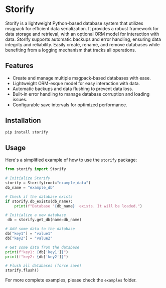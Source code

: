 # Storify

Storify is a lightweight Python-based database system that utilizes msgpack for efficient data serialization. It provides a robust framework for data storage and retrieval, with an optional ORM model for interaction with data. Storify supports automatic backups and error handling, ensuring data integrity and reliability. Easily create, rename, and remove databases while benefiting from a logging mechanism that tracks all operations.

## Features

- Create and manage multiple msgpack-based databases with ease.
- Lightweight ORM-esque model for easy interaction with data.
- Automatic backups and data flushing to prevent data loss.
- Built-in error handling to manage database corruption and loading issues.
- Configurable save intervals for optimized performance.

## Installation

```bash
pip install storify
```

## Usage

Here's a simplified example of how to use the `storify` package:

```python
from storify import Storify

# Initialize Storify
storify = Storify(root="example_data")
db_name = "example_db"

# Check if the database exists
if storify.db_exists(db_name):
    print(f"Database '{db_name}' exists. It will be loaded.")

# Initialize a new database
 db = storify.get_db(name=db_name)

# Add some data to the database 
db["key1"] = "value1" 
db["key2"] = "value2"

# Get some data from the database
print(f"key1: {db['key1']}")
print(f"key2: {db['key2']}")

# Flush all databases (force save)
storify.flush()
```

For more complete examples, please check the `examples` folder.
